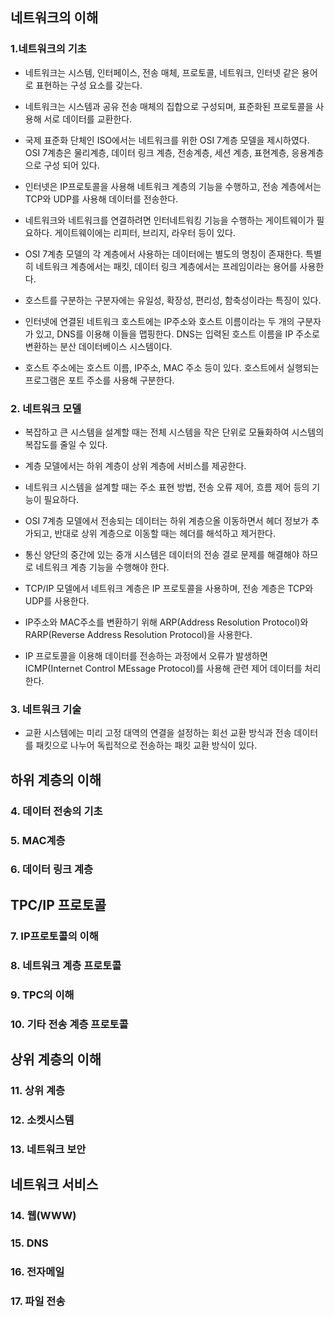 ## 네트워크의 이해
### 1.네트워크의 기초

- 네트워크는 시스템, 인터페이스, 전송 매체, 프로토콜, 네트워크, 인터넷 같은 용어로 표현하는 구성 요소를 갖는다.

- 네트워크는 시스템과 공유 전송 매체의 집합으로 구성되며, 표준화된 프로토콜을 사용해 서로 데이터를 교환한다.

- 국제 표준화 단체인 ISO에서는 네트워크를 위한 OSI 7계층 모델을 제시하였다. OSI 7계층은 물리계층, 데이터 링크 계층, 전송계층, 세션 계층, 표현계층, 응용계층으로 구성 되어 있다. 
- 인터넷은 IP프로토콜을 사용해 네트워크 계층의 기능을 수행하고, 전송 계층에서는 TCP와 UDP를 사용해 데이터를 전송한다. 

- 네트워크와 네트워크를 연결하려면 인터네트워킹 기능을 수행하는 게이트웨이가 필요하다. 게이트웨이에는 리피터, 브리지, 라우터 등이 있다.

- OSI 7계층 모델의 각 계층에서 사용하는 데이터에는 별도의 명칭이 존재한다. 특별히 네트워크 계층에서는 패킷, 데이터 링크 계층에서는 프레임이라는 용어를 사용한다.

- 호스트를 구분하는 구분자에는 유일성, 확장성, 편리성, 함축성이라는 특징이 있다.

- 인터넷에 연결된 네트워크 호스트에는 IP주소와 호스트 이름이라는 두 개의 구분자가 있고, DNS를 이용해 이들을 맵핑한다. DNS는 입력된 호스트 이름을 IP 주소로 변환하는 분산 데이터베이스 시스템이다.

- 호스트 주소에는 호스트 이름, IP주소, MAC 주소 등이 있다. 호스트에서 실행되는 프로그램은 포트 주소를 사용해 구분한다.



### 2. 네트워크 모델

- 복잡하고 큰 시스템을 설계할 때는 전체 시스템을 작은 단위로 모듈화하여 시스템의 복잡도를 줄일 수 있다.

- 계층 모델에서는 하위 계층이 상위 계층에 서비스를 제공한다.

- 네트워크 시스템을 설계할 때는 주소 표현 방법, 전송 오류 제어, 흐름 제어 등의 기능이 필요하다.

- OSI 7계층 모델에서 전송되는 데이터는 하위 계층으올 이동하면서 헤더 정보가 추가되고, 반대로 상위 계층으로 이동할 때는 헤더를 해석하고 제거한다.

- 통신 양단의 중간에 있는 중개 시스템은 데이터의 전송 결로 문제를 해결해야 하므로 네트워크 계층 기능을 수행해야 한다. 

- TCP/IP 모델에서 네트워크 계층은 IP 프로토콜을 사용하며, 전송 계층은 TCP와 UDP를 사용한다.

- IP주소와 MAC주소를 변환하기 위해 ARP(Address Resolution Protocol)와 RARP(Reverse Address Resolution Protocol)을 사용한다.

- IP 프로토콜을 이용해 데이터를 전송하는 과정에서 오류가 발생하면 ICMP(Internet Control MEssage Protocol)를 사용해 관련 제어 데이터를 처리한다.

### 3. 네트워크 기술

- 교환 시스템에는 미리 고정 대역의 연결을 설정하는 회선 교환 방식과 전송 데이터를 패킷으로 나누어 독립적으로 전송하는 패킷 교환 방식이 있다.


## 하위 계층의 이해

### 4. 데이터 전송의 기초


### 5. MAC계층

### 6. 데이터 링크 계층

## TPC/IP 프로토콜

### 7. IP프로토콜의 이해



### 8. 네트워크 계층 프로토콜

### 9. TPC의 이해

### 10. 기타 전송 계층 프로토콜

## 상위 계층의 이해

### 11. 상위 계층
### 12. 소켓시스템
### 13. 네트워크 보안
## 네트워크 서비스
### 14. 웹(WWW)
### 15. DNS
### 16. 전자메일
### 17. 파일 전송